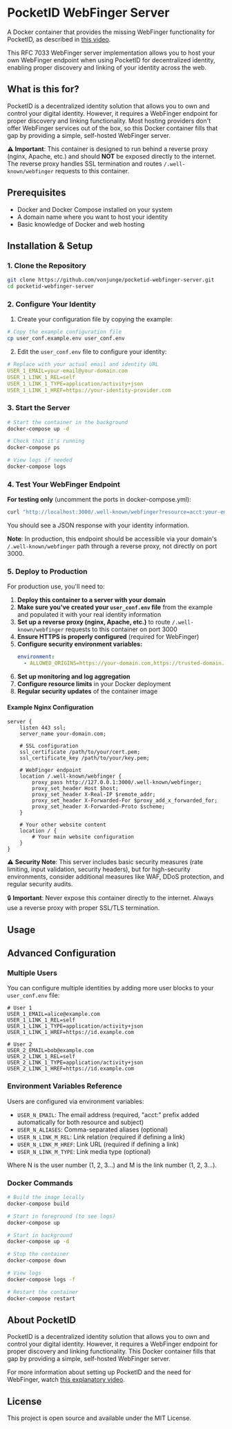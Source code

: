 # PocketID WebFinger Server

A Docker container that provides the missing WebFinger functionality for PocketID, as described in [this video](https://www.youtube.com/watch?v=sPUkAm7yDlU).

This RFC 7033 WebFinger server implementation allows you to host your own WebFinger endpoint when using PocketID for decentralized identity, enabling proper discovery and linking of your identity across the web.

## What is this for?

PocketID is a decentralized identity solution that allows you to own and control your digital identity. However, it requires a WebFinger endpoint for proper discovery and linking functionality. Most hosting providers don't offer WebFinger services out of the box, so this Docker container fills that gap by providing a simple, self-hosted WebFinger server.

**⚠️ Important**: This container is designed to run behind a reverse proxy (nginx, Apache, etc.) and should **NOT** be exposed directly to the internet. The reverse proxy handles SSL termination and routes `/.well-known/webfinger` requests to this container.

## Prerequisites

- Docker and Docker Compose installed on your system
- A domain name where you want to host your identity
- Basic knowledge of Docker and web hosting

## Installation & Setup

### 1. Clone the Repository

```bash
git clone https://github.com/vonjunge/pocketid-webfinger-server.git
cd pocketid-webfinger-server
```

### 2. Configure Your Identity

1. Create your configuration file by copying the example:

```bash
# Copy the example configuration file
cp user_conf.example.env user_conf.env
```

2. Edit the `user_conf.env` file to configure your identity:

```yaml
# Replace with your actual email and identity URL
USER_1_EMAIL=your-email@your-domain.com
USER_1_LINK_1_REL=self
USER_1_LINK_1_TYPE=application/activity+json
USER_1_LINK_1_HREF=https://your-identity-provider.com
```

### 3. Start the Server

```bash
# Start the container in the background
docker-compose up -d

# Check that it's running
docker-compose ps

# View logs if needed
docker-compose logs
```

### 4. Test Your WebFinger Endpoint

**For testing only** (uncomment the ports in docker-compose.yml):
```bash
curl "http://localhost:3000/.well-known/webfinger?resource=acct:your-email@your-domain.com"
```

You should see a JSON response with your identity information.

**Note**: In production, this endpoint should be accessible via your domain's `/.well-known/webfinger` path through a reverse proxy, not directly on port 3000.

### 5. Deploy to Production

For production use, you'll need to:

1. **Deploy this container to a server with your domain**
2. **Make sure you've created your `user_conf.env` file** from the example and populated it with your real identity information
3. **Set up a reverse proxy (nginx, Apache, etc.)** to route `/.well-known/webfinger` requests to this container on port 3000
3. **Ensure HTTPS is properly configured** (required for WebFinger)
4. **Configure security environment variables:**
   ```yaml
   environment:
     - ALLOWED_ORIGINS=https://your-domain.com,https://trusted-domain.com
   ```
5. **Set up monitoring and log aggregation**
6. **Configure resource limits** in your Docker deployment
7. **Regular security updates** of the container image

#### Example Nginx Configuration

```nginx
server {
    listen 443 ssl;
    server_name your-domain.com;
    
    # SSL configuration
    ssl_certificate /path/to/your/cert.pem;
    ssl_certificate_key /path/to/your/key.pem;
    
    # WebFinger endpoint
    location /.well-known/webfinger {
        proxy_pass http://127.0.0.1:3000/.well-known/webfinger;
        proxy_set_header Host $host;
        proxy_set_header X-Real-IP $remote_addr;
        proxy_set_header X-Forwarded-For $proxy_add_x_forwarded_for;
        proxy_set_header X-Forwarded-Proto $scheme;
    }
    
    # Your other website content
    location / {
        # Your main website configuration
    }
}
```

⚠️ **Security Note**: This server includes basic security measures (rate limiting, input validation, security headers), but for high-security environments, consider additional measures like WAF, DDoS protection, and regular security audits.

🔒 **Important**: Never expose this container directly to the internet. Always use a reverse proxy with proper SSL/TLS termination.

## Usage

## Advanced Configuration

### Multiple Users

You can configure multiple identities by adding more user blocks to your `user_conf.env` file:

```
# User 1
USER_1_EMAIL=alice@example.com
USER_1_LINK_1_REL=self
USER_1_LINK_1_TYPE=application/activity+json
USER_1_LINK_1_HREF=https://id.example.com

# User 2  
USER_2_EMAIL=bob@example.com
USER_2_LINK_1_REL=self
USER_2_LINK_1_TYPE=application/activity+json
USER_2_LINK_1_HREF=https://id.example.com
```

### Environment Variables Reference

Users are configured via environment variables:

- `USER_N_EMAIL`: The email address (required, "acct:" prefix added automatically for both resource and subject)
- `USER_N_ALIASES`: Comma-separated aliases (optional)
- `USER_N_LINK_M_REL`: Link relation (required if defining a link)
- `USER_N_LINK_M_HREF`: Link URL (required if defining a link)
- `USER_N_LINK_M_TYPE`: Link media type (optional)

Where N is the user number (1, 2, 3...) and M is the link number (1, 2, 3...).

### Docker Commands

```bash
# Build the image locally
docker-compose build

# Start in foreground (to see logs)
docker-compose up

# Start in background
docker-compose up -d

# Stop the container
docker-compose down

# View logs
docker-compose logs -f

# Restart the container
docker-compose restart
```

## About PocketID

PocketID is a decentralized identity solution that allows you to own and control your digital identity. However, it requires a WebFinger endpoint for proper discovery and linking functionality. This Docker container fills that gap by providing a simple, self-hosted WebFinger server.

For more information about setting up PocketID and the need for WebFinger, watch [this explanatory video](https://www.youtube.com/watch?v=sPUkAm7yDlU).

## License

This project is open source and available under the MIT License.
